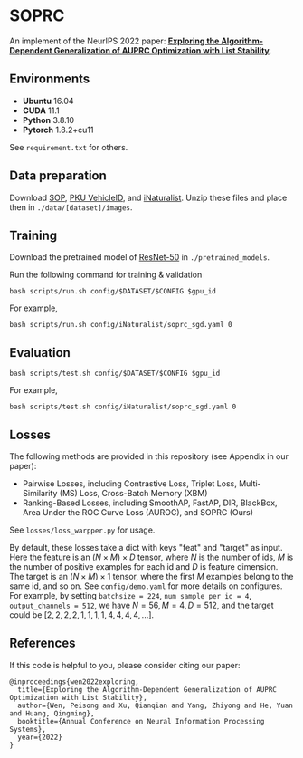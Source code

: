 # SOPRC
An implement of the NeurIPS 2022 paper: [**Exploring the Algorithm-Dependent Generalization of AUPRC Optimization with List Stability**](https://arxiv.org/abs/2209.13262).

## Environments
* **Ubuntu** 16.04
* **CUDA** 11.1
* **Python** 3.8.10
* **Pytorch** 1.8.2+cu11

See `requirement.txt` for others.

## Data preparation

Download [SOP](https://drive.google.com/uc?export=download&id=1TclrpQOF_ullUP99wk_gjGN8pKvtErG8), [PKU VehicleID](https://www.pkuml.org/resources/pku-vehicleid.html), and [iNaturalist](https://github.com/visipedia/inat_comp/tree/master/2018#Data). Unzip these files and place then in `./data/[dataset]/images`.

## Training

Download the pretrained model of [ResNet-50](https://download.pytorch.org/models/resnet50-0676ba61.pth) in `./pretrained_models`.

Run the following command for training & validation

```shell
bash scripts/run.sh config/$DATASET/$CONFIG $gpu_id
```

For example,
```shell
bash scripts/run.sh config/iNaturalist/soprc_sgd.yaml 0
```

## Evaluation

```shell
bash scripts/test.sh config/$DATASET/$CONFIG $gpu_id
```

For example,
```shell
bash scripts/test.sh config/iNaturalist/soprc_sgd.yaml 0
```

## Losses

The following methods are provided in this repository (see Appendix in our paper):

* Pairwise Losses, including Contrastive Loss, Triplet Loss, Multi-Similarity (MS) Loss, Cross-Batch Memory (XBM)
* Ranking-Based Losses, including SmoothAP, FastAP, DIR, BlackBox, Area Under the ROC Curve Loss (AUROC), and SOPRC (Ours)

See `losses/loss_warpper.py` for usage.

By default, these losses take a dict with keys "feat" and "target" as input.
Here the feature is an $(N\times M) \times D$ tensor, where $N$ is the number of ids, $M$ is the number of positive examples for each id and $D$ is feature dimension.
The target is an $(N\times M) \times 1$ tensor, where the first $M$ examples belong to the same id, and so on.
See `config/demo.yaml` for more details on configures. For example, by setting `batchsize = 224`, `num_sample_per_id = 4`, `output_channels = 512`, we have $N = 56, M = 4, D = 512$, and the target could be $[2,2,2,2,1,1,1,1,4,4,4,4,...]$.

## References
If this code is helpful to you, please consider citing our paper:
```
@inproceedings{wen2022exploring,
  title={Exploring the Algorithm-Dependent Generalization of AUPRC Optimization with List Stability},
  author={Wen, Peisong and Xu, Qianqian and Yang, Zhiyong and He, Yuan and Huang, Qingming},
  booktitle={Annual Conference on Neural Information Processing Systems},
  year={2022}
}
```
